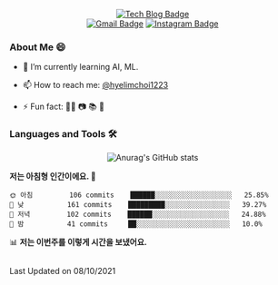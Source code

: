 <!--
**hyelimchoi1223/hyelimchoi1223** is a ✨ _special_ ✨ repository because its `README.md` (this file) appears on your GitHub profile.

Here are some ideas to get you started:

- 🔭 I’m currently working on ...
- 🌱 I’m currently learning ...
- 👯 I’m looking to collaborate on ...
- 🤔 I’m looking for help with ...
- 💬 Ask me about ...
- 📫 How to reach me: ...
- 😄 Pronouns: ...
- ⚡ Fun fact: ...
-->

<div align=center>
  
  [![Tech Blog Badge](http://img.shields.io/badge/-Tech%20blog-black?style=flat-square&logo=github&link=https://hyelimchoi1223.github.io/)](https://hyelimchoi1223.github.io/)  
  [![Gmail Badge](https://img.shields.io/badge/Gmail-d14836?style=flat-square&logo=Gmail&logoColor=white&link=mailto:hlchoi1223@gmail.com)](mailto:hlchoi1223@gmail.com)
  [![Instagram Badge](https://img.shields.io/badge/Instagram-F08080?style=flat-square&logo=Instagram&logoColor=white&link=http://instagram.com/hye_lim_1223)](https://www.instagram.com/hye_lim_1223/)
  
</div>

### About Me 😄 
<!-- 🔭 I’m currently working on ...-->
- 🌱 I’m currently learning AI, ML.
<!-- 👯 I’m looking to collaborate on ...-->
<!--- 🤔 I’m looking for help with ...-->
<!--- 💬 Ask me about ...-->
- 📫 How to reach me: [@hyelimchoi1223](mailto:hlchoi1223@gmail.com)
<!--- 😄 Pronouns: ...-->
- ⚡ Fun fact: 🚴‍♀️ 📷 📚 🎹

### Languages and Tools 🛠

<div align=center>
  
![Anurag's GitHub stats](https://github-readme-stats.vercel.app/api?username=hyelimchoi1223&show_icons=true&theme=cobalt)
  
</div>

<!--START_SECTION:waka-->
**저는 아침형 인간이에요. 🐤** 

```text
🌞 아침         106 commits    ██████░░░░░░░░░░░░░░░░░░░   25.85% 
🌆 낮　         161 commits    █████████░░░░░░░░░░░░░░░░   39.27% 
🌃 저녁         102 commits    ██████░░░░░░░░░░░░░░░░░░░   24.88% 
🌙 밤　         41 commits     ██░░░░░░░░░░░░░░░░░░░░░░░   10.0%

```


📊 **저는 이번주를 이렇게 시간을 보냈어요.** 

```text
```


 Last Updated on 08/10/2021
<!--END_SECTION:waka-->
